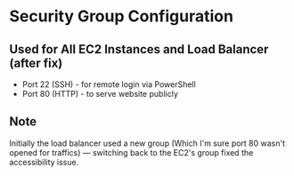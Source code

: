 # Security Group Configuration

## Used for All EC2 Instances and Load Balancer (after fix)

- Port 22 (SSH) - for remote login via PowerShell
- Port 80 (HTTP) - to serve website publicly

## Note
Initially the load balancer used a new group (Which I'm sure port 80 wasn't opened for traffics) — switching back to the EC2's group fixed the accessibility issue.
